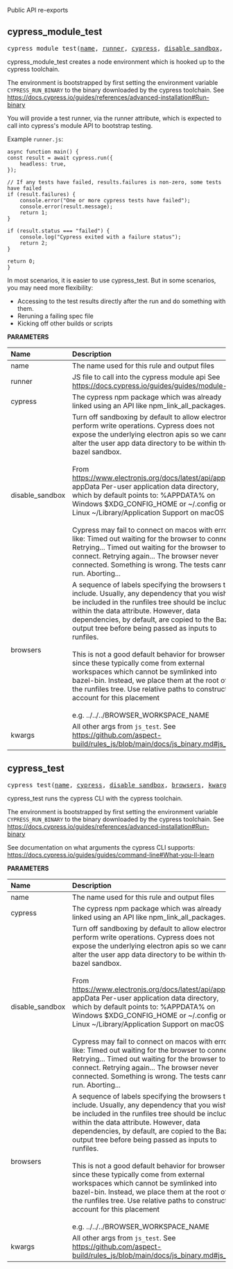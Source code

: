 <!-- Generated with Stardoc: http://skydoc.bazel.build -->

Public API re-exports

<a id="cypress_module_test"></a>

## cypress_module_test

<pre>
cypress_module_test(<a href="#cypress_module_test-name">name</a>, <a href="#cypress_module_test-runner">runner</a>, <a href="#cypress_module_test-cypress">cypress</a>, <a href="#cypress_module_test-disable_sandbox">disable_sandbox</a>, <a href="#cypress_module_test-browsers">browsers</a>, <a href="#cypress_module_test-kwargs">kwargs</a>)
</pre>

cypress_module_test creates a node environment which is hooked up to the cypress toolchain.

The environment is bootstrapped by first setting the environment variable `CYPRESS_RUN_BINARY` to the binary downloaded by the cypress toolchain. See https://docs.cypress.io/guides/references/advanced-installation#Run-binary

You will provide a test runner, via the runner attribute, which is expected to call into cypress's module API to bootstrap testing.

Example `runner.js`:
```
async function main() {
const result = await cypress.run({
    headless: true,
});

// If any tests have failed, results.failures is non-zero, some tests have failed
if (result.failures) {
    console.error("One or more cypress tests have failed");
    console.error(result.message);
    return 1;
}

if (result.status === "failed") {
    console.log("Cypress exited with a failure status");
    return 2;
}

return 0;
}
```

In most scenarios, it is easier to use cypress_test. But in some scenarios, you may need more flexibility:
  - Accessing to the test results directly after the run and do something with them.
  - Reruning a failing spec file
  - Kicking off other builds or scripts


**PARAMETERS**


| Name  | Description | Default Value |
| :------------- | :------------- | :------------- |
| <a id="cypress_module_test-name"></a>name |  The name used for this rule and output files   |  none |
| <a id="cypress_module_test-runner"></a>runner |  JS file to call into the cypress module api See https://docs.cypress.io/guides/guides/module-api   |  none |
| <a id="cypress_module_test-cypress"></a>cypress |  The cypress npm package which was already linked using an API like npm_link_all_packages.   |  `"//:node_modules/cypress"` |
| <a id="cypress_module_test-disable_sandbox"></a>disable_sandbox |  Turn off sandboxing by default to allow electron to perform write operations. Cypress does not expose the underlying electron apis so we cannot alter the user app data directory to be within the bazel sandbox.<br><br>From https://www.electronjs.org/docs/latest/api/app appData Per-user application data directory, which by default points to:     %APPDATA% on Windows     $XDG_CONFIG_HOME or ~/.config on Linux     ~/Library/Application Support on macOS<br><br>Cypress may fail to connect on macos with errors like:     Timed out waiting for the browser to connect. Retrying...     Timed out waiting for the browser to connect. Retrying again...     The browser never connected. Something is wrong. The tests cannot run. Aborting...   |  `True` |
| <a id="cypress_module_test-browsers"></a>browsers |  A sequence of labels specifying the browsers to include. Usually, any dependency that you wish to be included in the runfiles tree should be included within the data attribute. However, data dependencies, by default, are copied to the Bazel output tree before being passed as inputs to runfiles.<br><br>This is not a good default behavior for browser since these typically come from external workspaces which cannot be symlinked into bazel-bin. Instead, we place them at the root of the runfiles tree. Use relative paths to construct account for this placement<br><br>e.g. ../../../BROWSER_WORKSPACE_NAME   |  `[]` |
| <a id="cypress_module_test-kwargs"></a>kwargs |  All other args from `js_test`. See https://github.com/aspect-build/rules_js/blob/main/docs/js_binary.md#js_test   |  none |


<a id="cypress_test"></a>

## cypress_test

<pre>
cypress_test(<a href="#cypress_test-name">name</a>, <a href="#cypress_test-cypress">cypress</a>, <a href="#cypress_test-disable_sandbox">disable_sandbox</a>, <a href="#cypress_test-browsers">browsers</a>, <a href="#cypress_test-kwargs">kwargs</a>)
</pre>

cypress_test runs the cypress CLI with the cypress toolchain.

The environment is bootstrapped by first setting the environment variable `CYPRESS_RUN_BINARY` to the binary downloaded by the cypress toolchain. See https://docs.cypress.io/guides/references/advanced-installation#Run-binary

See documentation on what arguments the cypress CLI supports:
https://docs.cypress.io/guides/guides/command-line#What-you-ll-learn



**PARAMETERS**


| Name  | Description | Default Value |
| :------------- | :------------- | :------------- |
| <a id="cypress_test-name"></a>name |  The name used for this rule and output files   |  none |
| <a id="cypress_test-cypress"></a>cypress |  The cypress npm package which was already linked using an API like npm_link_all_packages.   |  `"//:node_modules/cypress"` |
| <a id="cypress_test-disable_sandbox"></a>disable_sandbox |  Turn off sandboxing by default to allow electron to perform write operations. Cypress does not expose the underlying electron apis so we cannot alter the user app data directory to be within the bazel sandbox.<br><br>From https://www.electronjs.org/docs/latest/api/app appData Per-user application data directory, which by default points to:     %APPDATA% on Windows     $XDG_CONFIG_HOME or ~/.config on Linux     ~/Library/Application Support on macOS<br><br>Cypress may fail to connect on macos with errors like:     Timed out waiting for the browser to connect. Retrying...     Timed out waiting for the browser to connect. Retrying again...     The browser never connected. Something is wrong. The tests cannot run. Aborting...   |  `True` |
| <a id="cypress_test-browsers"></a>browsers |  A sequence of labels specifying the browsers to include. Usually, any dependency that you wish to be included in the runfiles tree should be included within the data attribute. However, data dependencies, by default, are copied to the Bazel output tree before being passed as inputs to runfiles.<br><br>This is not a good default behavior for browser since these typically come from external workspaces which cannot be symlinked into bazel-bin. Instead, we place them at the root of the runfiles tree. Use relative paths to construct account for this placement<br><br>e.g. ../../../BROWSER_WORKSPACE_NAME   |  `[]` |
| <a id="cypress_test-kwargs"></a>kwargs |  All other args from `js_test`. See https://github.com/aspect-build/rules_js/blob/main/docs/js_binary.md#js_test   |  none |


